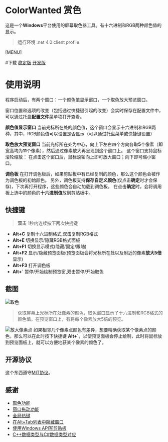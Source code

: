 # ColorWanted 赏色
这是一个**Windows**平台使用的屏幕取色器工具。有十六进制和RGB两种颜色值的显示。
> 运行环境 .net 4.0 client profile

[MENU]

#下载
[稳定版](//git.oschina.net/hyjiacan/ColorWanted/releases)
[开发版](//git.oschina.net/hyjiacan/ColorWanted/raw/master/ColorWanted/bin/Release/ColorWanted.exe)

# 使用说明

程序启动后，有两个窗口：一个颜色值显示窗口，一个取色放大预览窗口。

窗口位置和选项的改变（包括通过快捷键引起的改变）会实时保存在配置文件中，可以通过托盘**配置文件**菜单项打开查看。



**颜色值显示窗口**
当前光标所在处的颜色值，这个窗口会显示十六进制和RGB两种，其中，RGB颜色值可以设置是否显示（可以通过托盘菜单或快捷键设置）

**取色放大预览窗口**
当前光标所在处为中心，向上下左右四个方向各取**5**个像素（即宽高均为**11**个像素），然后通过像素放大再呈现到这个窗口上。
这个窗口支持鼠标滚轮缩放：
在点击这个窗口后，鼠标滚轮向上即可放大窗口；向下即可缩小窗口。

**调色板**
在打开调色板后，如果剪贴板中有已经复制的颜色，那么这个颜色会被作为调色板的初始颜色。
另外，调色板支持**保存自定义颜色**(仅点击**确定**时才会保存)，下次再打开程序，这些颜色会自动加载到调色板。
在点击**确定**时，会将调用板上选中的颜色的**十六进制值**放到剪贴板中。

## 快捷键

> **双击** 1秒内连续按下两次快捷键

- **Alt+C** 复制十六进制格式,双击复制RGB格式
- **Alt+E** 切换显示/隐藏RGB格式面板
- **Alt+F1** 切换显示模式(隐藏/固定/跟随)
- **Alt+F2** 显示/隐藏预览面板(预览面板会将光标所在处以及附近的像素**放大5倍**显示)
- **Alt+F3** 打开调色板
- **Alt+`** 暂停/开始绘制预览窗,双击暂停/开始取色

## 截图
![取色](//git.oschina.net/uploads/images/2016/1213/170123_0305affd_124670.png)
> 获取屏幕上光标所在处像素的颜色，取色窗口显示了十六进制和RGB格式的颜色值。在预览窗口上，有将每个像素放大5倍的预览。

![放大像素点](//git.oschina.net/uploads/images/2016/1213/170138_9dde9949_124670.png)
如果相邻几个像素点颜色有差异，想要精确获取某个像素点的颜色，那么可以在此时按下快捷键 **Alt+`**，以使预览面板会停止绘制，此时将鼠标放到预览面板上，就可以方便地获某个像素的颜色了。

## 开源协议
这个东西遵守[MIT协议](www.mit-license.org)。

## 感谢
- [取色功能](http://www.haolizi.net/example/view_102.html)
- [窗口拖动功能](http://blog.csdn.net/skysky01/article/details/9902247)
- [全局热键](http://www.cnblogs.com/Randy0528/archive/2013/02/04/2892062.html)
- [在Alt+Tab列表中隐藏窗口](http://bbs.csdn.net/topics/380256152#post-390885609)
- [使用Windows API写剪贴板](http://www.cnblogs.com/wind-net/archive/2012/11/01/2749558.html)
- [C++数据类型与C#数据类型对应](http://www.cnblogs.com/chuncn/archive/2011/12/20/2294096.html)